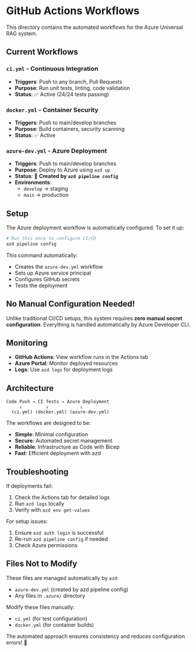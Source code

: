# GitHub Actions Workflows

This directory contains the automated workflows for the Azure Universal RAG system.

## Current Workflows

### `ci.yml` - Continuous Integration
- **Triggers**: Push to any branch, Pull Requests
- **Purpose**: Run unit tests, linting, code validation
- **Status**: ✅ Active (24/24 tests passing)

### `docker.yml` - Container Security
- **Triggers**: Push to main/develop branches
- **Purpose**: Build containers, security scanning
- **Status**: ✅ Active

### `azure-dev.yml` - Azure Deployment
- **Triggers**: Push to main/develop branches
- **Purpose**: Deploy to Azure using `azd up`
- **Status**: 🔧 **Created by `azd pipeline config`**
- **Environments**:
  - `develop` → staging
  - `main` → production

## Setup

The Azure deployment workflow is automatically configured. To set it up:

```bash
# Run this once to configure CI/CD
azd pipeline config
```

This command automatically:
- Creates the `azure-dev.yml` workflow
- Sets up Azure service principal
- Configures GitHub secrets
- Tests the deployment

## No Manual Configuration Needed!

Unlike traditional CI/CD setups, this system requires **zero manual secret configuration**. Everything is handled automatically by Azure Developer CLI.

## Monitoring

- **GitHub Actions**: View workflow runs in the Actions tab
- **Azure Portal**: Monitor deployed resources
- **Logs**: Use `azd logs` for deployment logs

## Architecture

```
Code Push → CI Tests → Azure Deployment
     ↓         ↓            ↓
  (ci.yml) (docker.yml) (azure-dev.yml)
```

The workflows are designed to be:
- **Simple**: Minimal configuration
- **Secure**: Automated secret management
- **Reliable**: Infrastructure as Code with Bicep
- **Fast**: Efficient deployment with azd

## Troubleshooting

If deployments fail:
1. Check the Actions tab for detailed logs
2. Run `azd logs` locally
3. Verify with `azd env get-values`

For setup issues:
1. Ensure `azd auth login` is successful
2. Re-run `azd pipeline config` if needed
3. Check Azure permissions

## Files Not to Modify

These files are managed automatically by `azd`:
- `azure-dev.yml` (created by azd pipeline config)
- Any files in `.azure/` directory

Modify these files manually:
- `ci.yml` (for test configuration)
- `docker.yml` (for container builds)

The automated approach ensures consistency and reduces configuration errors! 🚀
